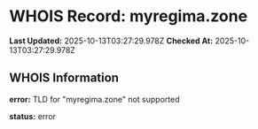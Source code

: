 # WHOIS Record: myregima.zone

**Last Updated:** 2025-10-13T03:27:29.978Z
**Checked At:** 2025-10-13T03:27:29.978Z

## WHOIS Information

**error:** TLD for "myregima.zone" not supported

**status:** error

